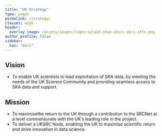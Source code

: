 ```yaml
---
title: "UK Strategy"
type: pages
permalink: /strategy/
classes: wide
header:
  overlay_image: /assets/images/logos-splash-skao-uksrc-ukri-stfc.png
author_profile: false
sidebar: 
  nav: "docs"
---
```


## Vision ##
* To enable UK scientists to lead exploitation of SKA data, by meeting the needs of the UK Science Community and providing seamless access to SKA data and support.

## Mission ##
* To maximisethe return to the UK through a contribution to the SRCNet at a level commensurate with the UK's leading role in the project.
* To deliver a UKSRC Node, enabling the UK to maximise scientific return and drive innovation in data science.

